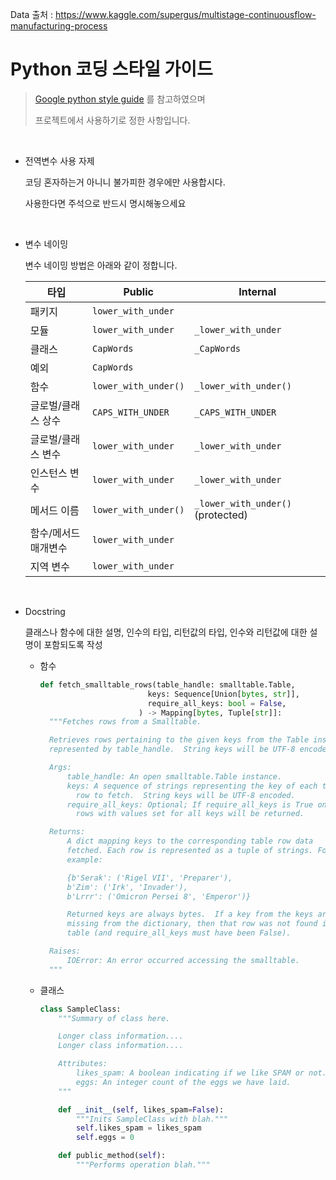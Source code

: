 Data 출처 : https://www.kaggle.com/supergus/multistage-continuousflow-manufacturing-process



# Python 코딩 스타일 가이드

> [Google python style guide](https://google.github.io/styleguide/pyguide.html) 를 참고하였으며
>
> 프로젝트에서 사용하기로 정한 사항입니다.

<br>

* 전역변수 사용 자제

  코딩 혼자하는거 아니니 불가피한 경우에만 사용합시다.

  사용한다면 주석으로 반드시 명시해놓으세요

<br>

* 변수 네이밍

  변수 네이밍 방법은 아래와 같이 정합니다.

  | 타입                 | Public               | Internal                          |
  | -------------------- | -------------------- | --------------------------------- |
  | 패키지               | `lower_with_under`   |                                   |
  | 모듈                 | `lower_with_under`   | `_lower_with_under`               |
  | 클래스               | `CapWords`           | `_CapWords`                       |
  | 예외                 | `CapWords`           |                                   |
  | 함수                 | `lower_with_under()` | `_lower_with_under()`             |
  | 글로벌/클래스 상수   | `CAPS_WITH_UNDER`    | `_CAPS_WITH_UNDER`                |
  | 글로벌/클래스 변수   | `lower_with_under`   | `_lower_with_under`               |
  | 인스턴스 변수        | `lower_with_under`   | `_lower_with_under`               |
  | 메서드 이름          | `lower_with_under()` | `_lower_with_under()` (protected) |
  | 함수/메서드 매개변수 | `lower_with_under`   |                                   |
  | 지역 변수            | `lower_with_under`   |                                   |

<br>

* Docstring

  클래스나 함수에 대한 설명, 인수의 타입, 리턴값의 타입, 인수와 리턴값에 대한 설명이 포함되도록 작성

  * 함수

    ```python
    def fetch_smalltable_rows(table_handle: smalltable.Table,
                            keys: Sequence[Union[bytes, str]],
                            require_all_keys: bool = False,
                          ) -> Mapping[bytes, Tuple[str]]:
      """Fetches rows from a Smalltable.
    
      Retrieves rows pertaining to the given keys from the Table instance
      represented by table_handle.  String keys will be UTF-8 encoded.
    
      Args:
          table_handle: An open smalltable.Table instance.
          keys: A sequence of strings representing the key of each table
            row to fetch.  String keys will be UTF-8 encoded.
          require_all_keys: Optional; If require_all_keys is True only
            rows with values set for all keys will be returned.
    
      Returns:
          A dict mapping keys to the corresponding table row data
          fetched. Each row is represented as a tuple of strings. For
          example:
    
          {b'Serak': ('Rigel VII', 'Preparer'),
          b'Zim': ('Irk', 'Invader'),
          b'Lrrr': ('Omicron Persei 8', 'Emperor')}
    
          Returned keys are always bytes.  If a key from the keys argument is
          missing from the dictionary, then that row was not found in the
          table (and require_all_keys must have been False).
    
      Raises:
          IOError: An error occurred accessing the smalltable.
      """
    ```

  * 클래스

    ```python
    class SampleClass:
        """Summary of class here.
    
        Longer class information....
        Longer class information....
    
        Attributes:
            likes_spam: A boolean indicating if we like SPAM or not.
            eggs: An integer count of the eggs we have laid.
        """
    
        def __init__(self, likes_spam=False):
            """Inits SampleClass with blah."""
            self.likes_spam = likes_spam
            self.eggs = 0
    
        def public_method(self):
            """Performs operation blah."""
    ```

    

